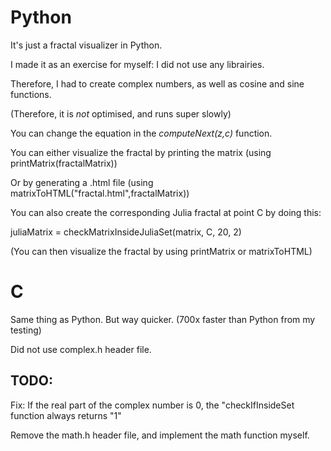 # Python

It's just a fractal visualizer in Python.

I made it as an exercise for myself: I did not use any librairies.

Therefore, I had to create complex numbers, as well as cosine and sine functions.

(Therefore, it is *not* optimised, and runs super slowly)

You can change the equation in the *computeNext(z,c)* function.

You can either visualize the fractal by printing the matrix (using printMatrix(fractalMatrix))

Or by generating a .html file (using matrixToHTML("fractal.html",fractalMatrix))

You can also create the corresponding Julia fractal at point C by doing this:

juliaMatrix = checkMatrixInsideJuliaSet(matrix, C, 20, 2)

(You can then visualize the fractal by using printMatrix or matrixToHTML)


# C
Same thing as Python. But way quicker. (700x faster than Python from my testing)

Did not use complex.h header file.

## TODO:

Fix: If the real part of the complex number is 0, the "checkIfInsideSet function always returns "1"

Remove the math.h header file, and implement the math function myself.
